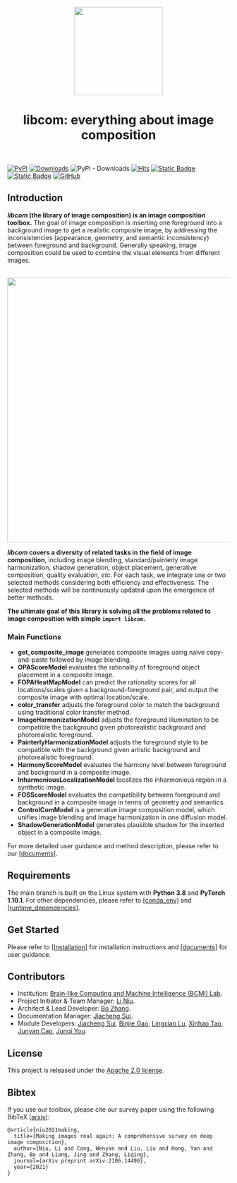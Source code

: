 <div align="center">
</br>
<img src="https://raw.githubusercontent.com/bcmi/libcom/main/resources/LOGO.png" width="200" />

</div>

<h1 align="center">libcom: everything about image composition</h1>

</br>

[![PyPI](https://img.shields.io/pypi/v/libcom)](https://pypi.org/project/libcom)
[![Downloads](https://static.pepy.tech/badge/libcom)](https://pepy.tech/project/libcom)
![PyPI - Downloads](https://img.shields.io/pypi/dm/libcom)
[![Hits](https://hits.sh/github.com/bcmi/libcom.svg?label=views&extraCount=239)](https://hits.sh/github.com/bcmi/libcom/)
[![Static Badge](https://img.shields.io/badge/Image%20Composition%20Demo-Green)](https://bcmi.sjtu.edu.cn/home/niuli/demo_image_composition/)
[![Static Badge](https://img.shields.io/badge/survey-arxiv%3A2106.14490-red)](https://arxiv.org/pdf/2106.14490.pdf)
[![GitHub](https://img.shields.io/github/license/bcmi/libcom)](https://github.com/bcmi/libcom/blob/main/LICENSE)


## Introduction
**_libcom_ (the library of image composition) is an image composition toolbox.** The goal of image composition is inserting one foreground into a background image to get a realistic composite image, by addressing the inconsistencies (appearance, geometry, and semantic inconsistency) between foreground and background. Generally speaking, image composition could be used to combine the visual elements from different images.
<div align="center">
</br>
<img src="https://raw.githubusercontent.com/bcmi/libcom/main/resources/image_composition_task.gif" width="600" />
</div>

**_libcom_ covers a diversity of related tasks in the field of image composition**, including image blending, standard/painterly image harmonization, shadow generation, object placement, generative composition, quality evaluation, *etc*. For each task, we integrate one or two selected methods considering both efficiency and effectiveness. The selected methods will be continuously updated upon the emergence of better methods. 

**The ultimate goal of this library is solving all the problems related to image composition with simple `import libcom`.**

### Main Functions

- **get_composite_image** generates composite images using naive copy-and-paste followed by image blending.
- **OPAScoreModel**  evaluates the rationality of foreground object placement in a composite image.
- **FOPAHeatMapModel** can predict the rationality scores for all locations/scales given a background-foreground pair, and output the composite image with optimal location/scale.  
- **color_transfer** adjusts the foreground color to match the background using traditional color transfer method.
- **ImageHarmonizationModel** adjusts the foreground illumination to be compatible the background given photorealistic background and photorealistic foreground.
- **PainterlyHarmonizationModel** adjusts the foreground style to be compatible with the background given artistic background and photorealistic foreground.
- **HarmonyScoreModel** evaluates the harmony level between foreground and background in a composite image.
- **InharmoniousLocalizationModel** localizes the inharmonious region in a synthetic image.
- **FOSScoreModel** evaluates the compatibility between foreground and background in a composite image in terms of geometry and semantics.
- **ControlComModel** is a generative image composition model, which unifies image blending and image harmonization in one diffusion model. 
- **ShadowGenerationModel** generates plausible shadow for the inserted object in a composite image. 

For more detailed user guidance and method description, please refer to our [[documents]](https://libcom.readthedocs.io/en/latest/). 

## Requirements

The main branch is built on the Linux system with **Python 3.8** and **PyTorch 1.10.1**. For other dependencies, please refer to [[conda_env]](https://github.com/bcmi/libcom/blob/main/requirements/libcom.yaml) and [[runtime_dependencies]](https://github.com/bcmi/libcom/blob/main/requirements/runtime.txt).

## Get Started
Please refer to [[Installation]](https://github.com/bcmi/libcom/blob/main/docs/get_started.md) for installation instructions and [[documents]](https://libcom.readthedocs.io/en/latest/) for user guidance.

## Contributors
- Institution: [Brain-like Computing and Machine Intelligence (BCMI) Lab](https://bcmi.sjtu.edu.cn/).
- Project Initiator & Team Manager: [Li Niu](https://www.ustcnewly.com/index.html). 
- Architect & Lead Developer: [Bo Zhang](https://bo-zhang-cs.github.io/).   
- Documentation Manager: [Jiacheng Sui](https://github.com/charlessjc).
- Module Developers: [Jiacheng Sui](https://github.com/charlessjc), [Binjie Gao](https://github.com/WhynotHAHA), [Lingxiao Lu](https://github.com/pokaaa), [Xinhao Tao](https://github.com/taoxinhao13), [Junyan Cao](https://github.com/cjy-4), [Junqi You](https://github.com/dhmbb2).

## License

This project is released under the [Apache 2.0 license](https://github.com/bcmi/libcom/blob/main/LICENSE).

## Bibtex

If you use our toolbox, please cite our survey paper using the following BibTeX  [[arxiv](https://arxiv.org/pdf/2106.14490.pdf)]:

```
@article{niu2021making,
  title={Making images real again: A comprehensive survey on deep image composition},
  author={Niu, Li and Cong, Wenyan and Liu, Liu and Hong, Yan and Zhang, Bo and Liang, Jing and Zhang, Liqing},
  journal={arXiv preprint arXiv:2106.14490},
  year={2021}
}
```
